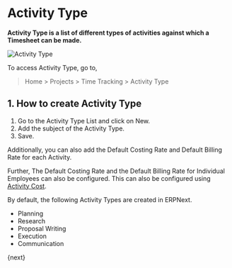 <!-- add-breadcrumbs -->
# Activity Type

**Activity Type is a list of different types of activities against which a Timesheet can be made.**

<img class="screenshot" alt="Activity Type" src="{{docs_base_url}}/assets/img/project/projects-activity-type.png">

To access Activity Type, go to,

> Home > Projects > Time Tracking > Activity Type

## 1. How to create Activity Type

  1. Go to the Activity Type List and click on New.
  2. Add the subject of the Activity Type.
  3. Save.

Additionally, you can also add the Default Costing Rate and Default Billing Rate for each Activity.

Further, The Default Costing Rate and the Default Billing Rate for Individual Employees can also be configured. This can also be configured using [Activity Cost](/docs/user/manual/en/projects/activity-cost).

By default, the following Activity Types are created in ERPNext.

* Planning
* Research
* Proposal Writing
* Execution
* Communication

{next}